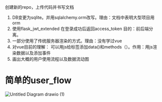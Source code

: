 创建新的repo，上传代码并书写文档
1. DB变更为sqlite。并用sqlalchemy.orm改写。理由：文档中表明大型项目用orm
2. 使用flask_jwt_extended 在登录成功后返回access_token 目的：前后端分离。
3. 一部分使用了传统服务器渲染的方式。理由：没有学过vue
4. 对vue目前的理解： 可以用js给标签添加data()和methods（）。作用：用js渲染数据以及添加事件
5. 画出大概的用户使用流程以及数据流动图


# 简单的user_flow
![Untitled Diagram drawio (1)](https://github.com/gaoxiangmstrong/ai_english_project/assets/85563264/6c51bf69-fadb-4667-a244-5f9d0926053f)
